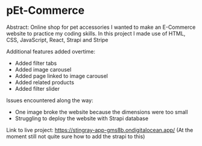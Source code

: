 # pEt-Commerce
 Abstract:
 Online shop for pet accessories
 I wanted to make an E-Commerce website to practice my coding skills.
 In this project I made use of HTML, CSS, JavaScript, React, Strapi and Stripe

 Additional features added overtime:
 - Added filter tabs
 - Added image carousel
 - Added page linked to image carousel
 - Added related products
 - Added filter slider
 
 Issues encountered along the way:
 - One image broke the website because the dimensions were too small
 - Struggling to deploy the website with Strapi database
 
 Link to live project:
 https://stingray-app-gms8b.ondigitalocean.app/ 
 (At the moment still not quite sure how to add the strapi to this)
